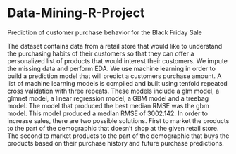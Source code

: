 # Data-Mining-R-Project
Prediction of customer purchase behavior for the Black Friday Sale 

The dataset contains data from a retail store that would like to understand the purchasing habits of their customers so that they can offer a personalized list of products that would interest their customers. We impute the missing data and perform EDA. We use machine learning in order to build a prediction model that will predict a customers purchase amount. A list of machine learning models is compiled and built using tenfold repeated cross validation with three repeats. These models include a glm model, a glmnet model, a linear regression model, a GBM model and a treebag model. The model that produced the best median RMSE was the gbm model. This model produced a median RMSE of 3002.142. In order to increase sales, there are two possible solutions. First to market the products to the part of the demographic that doesn’t shop at the given retail store. The second to market products to the part of the demographic that buys the products based on their purchase history and future purchase predictions.
